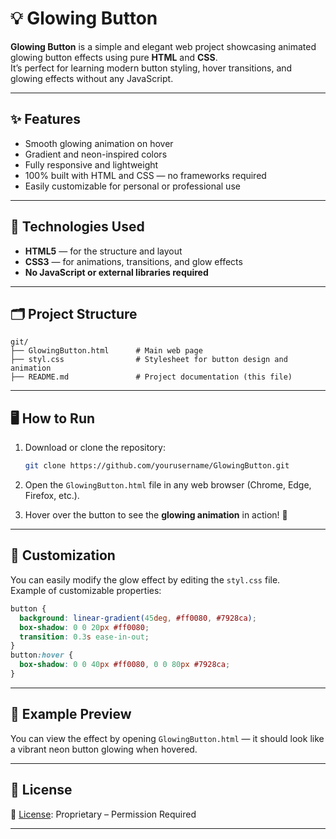 # 💡 Glowing Button

**Glowing Button** is a simple and elegant web project showcasing animated glowing button effects using pure **HTML** and **CSS**.  
It’s perfect for learning modern button styling, hover transitions, and glowing effects without any JavaScript.

---

## ✨ Features

- Smooth glowing animation on hover  
- Gradient and neon-inspired colors  
- Fully responsive and lightweight  
- 100% built with HTML and CSS — no frameworks required  
- Easily customizable for personal or professional use

---

## 🧰 Technologies Used

- **HTML5** — for the structure and layout  
- **CSS3** — for animations, transitions, and glow effects  
- **No JavaScript or external libraries required**  

---

## 🗂️ Project Structure

```
git/
├── GlowingButton.html      # Main web page
├── styl.css                # Stylesheet for button design and animation
├── README.md               # Project documentation (this file)

```

---

## 🖥️ How to Run

1. Download or clone the repository:  
   ```bash
   git clone https://github.com/yourusername/GlowingButton.git
   ```

2. Open the `GlowingButton.html` file in any web browser (Chrome, Edge, Firefox, etc.).

3. Hover over the button to see the **glowing animation** in action! 💫

---

## 🎨 Customization

You can easily modify the glow effect by editing the `styl.css` file.  
Example of customizable properties:

```css
button {
  background: linear-gradient(45deg, #ff0080, #7928ca);
  box-shadow: 0 0 20px #ff0080;
  transition: 0.3s ease-in-out;
}
button:hover {
  box-shadow: 0 0 40px #ff0080, 0 0 80px #7928ca;
}
```

---

## 📁 Example Preview

You can view the effect by opening `GlowingButton.html` — it should look like a vibrant neon button glowing when hovered.

---

## 🧾 License

📄 [License](./LICENSE.md): Proprietary – Permission Required

---

